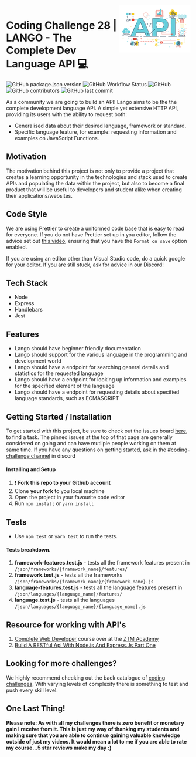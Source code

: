 <img src="api.png" align="right" />

# Coding Challenge 28 | LANGO - The Complete Dev Language API 💻

![GitHub package.json version](https://img.shields.io/github/package-json/v/MattCSmith/coding_challenge-28?style=for-the-badge)
![GitHub Workflow Status](https://img.shields.io/github/workflow/status/MattCSmith/coding_challenge-28/LanguageAPI%20CI?style=for-the-badge)
![GitHub](https://img.shields.io/github/license/MattCSmith/coding_challenge-28?style=for-the-badge)
![GitHub contributors](https://img.shields.io/github/contributors/MattCSmith/coding_challenge-28?style=for-the-badge)
![GitHub last commit](https://img.shields.io/github/last-commit/MattCSmith/coding_challenge-28?style=for-the-badge)

As a community we are going to build an API! Lango aims to be the the complete development language API. A simple yet extensive HTTP API, providing its users with the ability to request both:

-   Generalised data about their desired language, framework or standard.
-   Specific language feature, for example: requesting information and examples on JavaScript Functions.

## Motivation

The motivation behind this project is not only to provide a project that creates a learning opportunity in the technologies and stack used to create APIs and populating the data within the project, but also to become a final product that will be useful to developers and student alike when creating their applications/websites.

## Code Style

We are using Prettier to create a uniformed code base that is easy to read for everyone. If you do not have Prettier set up in you editor, follow the advice set out [this video](https://www.youtube.com/watch?v=h3PJjP0nE98), ensuring that you have the `Format on save` option enabled.

If you are using an editor other than Visual Studio code, do a quick google for your editor. If you are still stuck, ask for advice in our Discord!

## Tech Stack

-   Node
-   Express
-   Handlebars
-   Jest

## Features

-   Lango should have beginner friendly documentation
-   Lango should support for the various language in the programming and development world
-   Lango should have a endpoint for searching general details and statistics for the requested language
-   Lango should have a endpoint for looking up information and examples for the specified element of the language
-   Lango should have a endpoint for requesting details about specified language standards, such as ECMASCRIPT

## Getting Started / Installation

To get started with this project, be sure to check out the issues board [here](https://github.com/MattCSmith/coding_challenge-28/issues), to find a task. The pinned issues at the top of that page are generally considered on going and can have mutliple people working on them at same time. If you have any questions on getting started, ask in the [#coding-challenge channel](https://discordapp.com/channels/423464391791476747/434849407054381096/716684388028383272) in discord

#### Installing and Setup

1. ❗ **Fork this repo to your Github account**
2. Clone **your fork** to you local machine
3. Open the project in your favourite code editor
4. Run `npm install` or `yarn install`

## Tests

- Use `npm test` or `yarn test` to run the tests.

#### Tests breakdown.
1. **framework-features.test.js** - tests all the framework features present in `/json/frameworks/{framework_name}/features/`
2. **framework.test.js** - tests all the frameworks `/json/frameworks/{framework_name}/{framework_name}.js`
3. **language-features.test.js** - tests all the language features present in `/json/languages/{language_name}/features/`
4. **language.test.js** - tests all the languages `/json/languages/{language_name}/{language_name}.js`

## Resource for working with API's
1. [Complete Web Developer](https://academy.zerotomastery.io/courses/complete-web-developer-in-2020-zero-tomastery/lectures/15572533?affcode=441520_yjdmgl4p&?utm_source=github&utm_medium=coding_challenge-28) course over at the [ZTM Academy](https://zerotomastery.io/academy/?utm_source=github&utm_medium=coding_challenge-28)
2. [Build A RESTful Api With Node.js And Express.Js Part One](https://medium.com/@purposenigeria/build-a-restful-api-with-node-js-and-express-js-d7e59c7a3dfb)

## Looking for more challenges?

We highly recommend checking out the back catalogue of [coding challenges](https://zerotomastery.io/community/coding-challenges/?utm_source=github&utm_medium=coding_challenge-28). With varying levels of complexity there is something to test and push every skill level.

## One Last Thing!

**Please note: As with all my challenges there is zero benefit or monetary gain I receive from it. This is just my way of thanking my students and making sure that you are able to continue gaining valuable knowledge outside of just my videos. It would mean a lot to me if you are able to rate my course...5 star reviews make my day :)**
